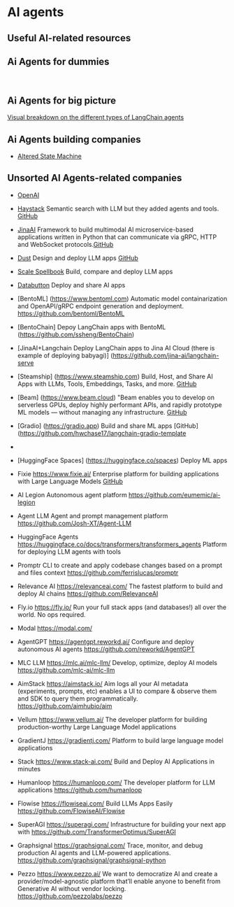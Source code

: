 # AI agents
## Useful AI-related resources

## Ai Agents for dummies
<br>

## Ai Agents for big picture
[Visual breakdown on the different types of LangChain agents](https://twitter.com/jamescodez/status/1664032515882094592/photo/1)
<br>

## Ai Agents building companies
- [Altered State Machine](https://www.alteredstatemachine.xyz) 



## Unsorted AI Agents-related companies
- [OpenAI](https://openai.com)
- [Haystack](https://haystack.deepset.ai)	Semantic search with LLM but they added agents and tools. [GitHub](https://github.com/deepset-ai/haystack)
- [JinaAI](https://jina.ai) Framework to build multimodal AI microservice-based applications written in Python that can communicate via gRPC, HTTP and WebSocket protocols.[GitHub](https://github.com/jina-ai/jina)
- [Dust](https://dust.tt)	Design and deploy LLM apps	[GitHub](https://github.com/dust-tt/dust)
- [Scale Spellbook](https://scale.com/spellbook)	Build, compare and deploy LLM apps	
- [Databutton](https://databutton.com)	Deploy and share AI apps	
- [BentoML]	(https://www.bentoml.com)	Automatic model containarization and OpenAPI/gRPC endpoint generation and deployment.	https://github.com/bentoml/BentoML
- [BentoChain]		Depoy LangChain apps with BentoML	(https://github.com/ssheng/BentoChain)
- [JinaAI+Langchain		Deploy LangChain apps to Jina AI Cloud (there is example of deploying babyagi)]	(https://github.com/jina-ai/langchain-serve
- [Steamship]	(https://www.steamship.com)	Build, Host, and Share AI Apps with LLMs, Tools, Embeddings, Tasks, and more.	[GitHub](https://github.com/steamship-core/steamship-langchain/)
- [Beam]	(https://www.beam.cloud)	"Beam enables you to develop on serverless GPUs, deploy highly performant APIs, and rapidly prototype ML models — without managing any infrastructure.
[GitHub](https://github.com/slai-labs/get-beam)
- [Gradio]	(https://gradio.app)	Build and share ML apps	[GitHub](https://github.com/hwchase17/langchain-gradio-template
- 
- [HuggingFace Spaces]	(https://huggingface.co/spaces)	Deploy ML apps	


- Fixie	https://www.fixie.ai/	Enterprise platform for building applications with Large Language Models	[GitHub](https://github.com/fixie-ai)
- AI Legion		Autonomous agent platform	https://github.com/eumemic/ai-legion
- Agent LLM		Agent and prompt management platform	https://github.com/Josh-XT/Agent-LLM
- HuggingFace Agents	https://huggingface.co/docs/transformers/transformers_agents	Platform for deploying LLM agents with tools	
- Promptr		CLI to create and apply codebase changes based on a prompt and files context	https://github.com/ferrislucas/promptr
- Relevance AI	https://relevanceai.com/	The fastest platform to build and deploy AI chains	https://github.com/RelevanceAI
- Fly.io	https://fly.io/	Run your full stack apps (and databases!) all over the world. No ops required.	
- Modal	https://modal.com/		
- AgentGPT	https://agentgpt.reworkd.ai/	Configure and deploy autonomous AI agents	https://github.com/reworkd/AgentGPT
- MLC LLM	https://mlc.ai/mlc-llm/	Develop, optimize, deploy AI models	https://github.com/mlc-ai/mlc-llm
- AimStack	https://aimstack.io/	Aim logs all your AI metadata (experiments, prompts, etc) enables a UI to compare & observe them and SDK to query them programmatically.	https://github.com/aimhubio/aim
- Vellum	https://www.vellum.ai/	The developer platform for building production-worthy Large Language Model applications	
- GradientJ	https://gradientj.com/	Platform to build large language model applications	
- Stack	https://www.stack-ai.com/	Build and Deploy AI Applications in minutes	
- Humanloop	https://humanloop.com/	The developer platform for LLM applications	https://github.com/humanloop
- Flowise	https://flowiseai.com/	Build LLMs Apps Easily	https://github.com/FlowiseAI/Flowise
- SuperAGI	https://superagi.com/	Infrastructure for building your next app with <Autonomous Agents>	https://github.com/TransformerOptimus/SuperAGI
- Graphsignal	https://graphsignal.com/	Trace, monitor, and debug production AI agents and LLM-powered applications.	https://github.com/graphsignal/graphsignal-python
- Pezzo	https://www.pezzo.ai/	We want to democratize AI and create a provider/model-agnostic platform that’ll enable anyone to benefit from Generative AI without vendor locking.	https://github.com/pezzolabs/pezzo
			
			
			
			
			
			
			
			
			
			
